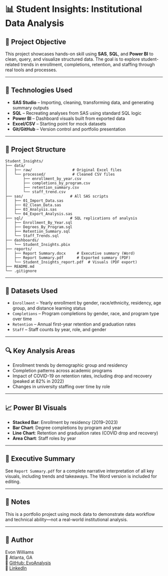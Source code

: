 # 📊 Student Insights: Institutional Data Analysis

## 🎯 Project Objective
This project showcases hands-on skill using **SAS**, **SQL**, and **Power BI** to clean, query, and visualize structured data. The goal is to explore student-related trends in enrollment, completions, retention, and staffing through real tools and processes.

---

## 🧠 Technologies Used
- **SAS Studio** – Importing, cleaning, transforming data, and generating summary outputs
- **SQL** – Recreating analyses from SAS using standard SQL logic
- **Power BI** – Dashboard visuals built from exported data
- **Excel/CSV** – Starting point for mock datasets
- **Git/GitHub** – Version control and portfolio presentation

---

## 📁 Project Structure
```
Student_Insights/
├── data/
│   ├── raw/                  # Original Excel files
│   └── processed/            # Cleaned CSV files
│       ├── enrollment_by_year.csv
│       ├── completions_by_program.csv
│       ├── retention_summary.csv
│       └── staff_trend.csv
├── sas/                     # All SAS scripts
│   ├── 01_Import_Data.sas
│   ├── 02_Clean_Data.sas
│   ├── 03_Analysis.sas
│   └── 04_Export_Analysis.sas
├── sql/                     # SQL replications of analysis
│   ├── Enrollment_By_Year.sql
│   ├── Degrees_By_Program.sql
│   ├── Retention_Summary.sql
│   └── Staff_Trends.sql
├── dashboards/
│   └── Student_Insights.pbix
├── reports/
│   ├── Report Summary.docx     # Executive summary (Word)
│   ├── Report Summary.pdf      # Exported summary (PDF)
│   └── Student_Insights_report.pdf  # Visuals (PDF export)
├── README.md
└── .gitignore
```

---

## 📂 Datasets Used
- `Enrollment` – Yearly enrollment by gender, race/ethnicity, residency, age group, and distance learning status
- `Completions` – Program completions by gender, race, and program type over time
- `Retention` – Annual first-year retention and graduation rates
- `Staff` – Staff counts by year, role, and gender

---

## 🔍 Key Analysis Areas
- Enrollment trends by demographic group and residency
- Completion patterns across academic programs
- Impact of COVID-19 on retention rates, including drop and recovery (peaked at 82% in 2022)
- Changes in university staffing over time by role

---

## 📈 Power BI Visuals
- **Stacked Bar**: Enrollment by residency (2019–2023)
- **Bar Chart**: Degree completions by program and year
- **Line Chart**: Retention and graduation rates (COVID drop and recovery)
- **Area Chart**: Staff roles by year

---

## 📝 Executive Summary
See `Report Summary.pdf` for a complete narrative interpretation of all key visuals, including trends and takeaways. The Word version is included for editing.

---

## 📌 Notes
This is a portfolio project using mock data to demonstrate data workflow and technical ability—not a real-world institutional analysis.

---

## 👤 Author
Evon Williams  
📍 Atlanta, GA  
🔗 [GitHub: EvoAnalysis](https://github.com/EvoAnalysis)  
🔗 [LinkedIn](https://linkedin.com/in/evon-williams-03729989)
